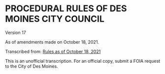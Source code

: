 # PROCEDURAL RULES OF DES MOINES CITY COUNCIL 

Version 17

As of amendments made on October 18, 2021.

Transcribed from: [Rules as of October 18, 2021](https://www.dsmpeoplestownhall.com/assets/rules-archive/2021_10_18/copy.pdf)

This is an unofficial transcription. For an official copy, submit a FOIA request to the City of Des Moines.
